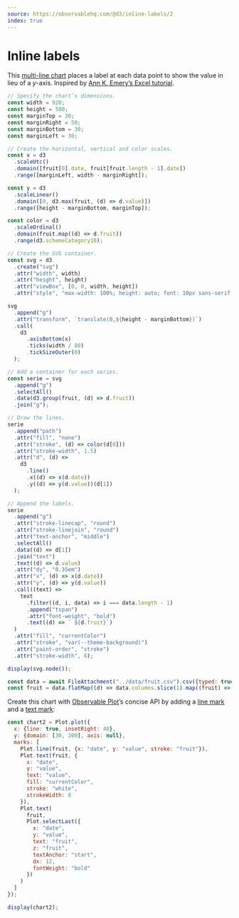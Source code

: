 ```yaml
---
source: https://observablehq.com/@d3/inline-labels/2
index: true
---
```


# Inline labels

This [multi-line chart](./multi-line-chart) places a label at each data point to show the value in lieu of a _y_-axis. Inspired by [Ann K. Emery’s Excel tutorial](https://depictdatastudio.com/how-to-place-labels-directly-through-your-line-graph-in-microsoft-excel/).

```js echo
// Specify the chart’s dimensions.
const width = 928;
const height = 500;
const marginTop = 30;
const marginRight = 50;
const marginBottom = 30;
const marginLeft = 30;

// Create the horizontal, vertical and color scales.
const x = d3
  .scaleUtc()
  .domain([fruit[0].date, fruit[fruit.length - 1].date])
  .range([marginLeft, width - marginRight]);

const y = d3
  .scaleLinear()
  .domain([0, d3.max(fruit, (d) => d.value)])
  .range([height - marginBottom, marginTop]);

const color = d3
  .scaleOrdinal()
  .domain(fruit.map((d) => d.fruit))
  .range(d3.schemeCategory10);

// Create the SVG container.
const svg = d3
  .create("svg")
  .attr("width", width)
  .attr("height", height)
  .attr("viewBox", [0, 0, width, height])
  .attr("style", "max-width: 100%; height: auto; font: 10px sans-serif;");

svg
  .append("g")
  .attr("transform", `translate(0,${height - marginBottom})`)
  .call(
    d3
      .axisBottom(x)
      .ticks(width / 80)
      .tickSizeOuter(0)
  );

// Add a container for each series.
const serie = svg
  .append("g")
  .selectAll()
  .data(d3.group(fruit, (d) => d.fruit))
  .join("g");

// Draw the lines.
serie
  .append("path")
  .attr("fill", "none")
  .attr("stroke", (d) => color(d[0]))
  .attr("stroke-width", 1.5)
  .attr("d", (d) =>
    d3
      .line()
      .x((d) => x(d.date))
      .y((d) => y(d.value))(d[1])
  );

// Append the labels.
serie
  .append("g")
  .attr("stroke-linecap", "round")
  .attr("stroke-linejoin", "round")
  .attr("text-anchor", "middle")
  .selectAll()
  .data((d) => d[1])
  .join("text")
  .text((d) => d.value)
  .attr("dy", "0.35em")
  .attr("x", (d) => x(d.date))
  .attr("y", (d) => y(d.value))
  .call((text) =>
    text
      .filter((d, i, data) => i === data.length - 1)
      .append("tspan")
      .attr("font-weight", "bold")
      .text((d) => ` ${d.fruit}`)
  )
  .attr("fill", "currentColor")
  .attr("stroke", "var(--theme-background)")
  .attr("paint-order", "stroke")
  .attr("stroke-width", 6);

display(svg.node());
```

```js echo
const data = await FileAttachment("../data/fruit.csv").csv({typed: true});
const fruit = data.flatMap((d) => data.columns.slice(1).map((fruit) => ({date: d.date, fruit, value: d[fruit]})));
```

Create this chart with [Observable Plot](https://observablehq.com/plot)’s concise API by adding a [line mark](/plot/marks/line) and a [text mark](/plot/marks/text):

```js echo
const chart2 = Plot.plot({
  x: {line: true, insetRight: 40},
  y: {domain: [30, 200], axis: null},
  marks: [
    Plot.line(fruit, {x: "date", y: "value", stroke: "fruit"}),
    Plot.text(fruit, {
      x: "date",
      y: "value",
      text: "value",
      fill: "currentColor",
      stroke: "white",
      strokeWidth: 8
    }),
    Plot.text(
      fruit,
      Plot.selectLast({
        x: "date",
        y: "value",
        text: "fruit",
        z: "fruit",
        textAnchor: "start",
        dx: 12,
        fontWeight: "bold"
      })
    )
  ]
});

display(chart2);
```
